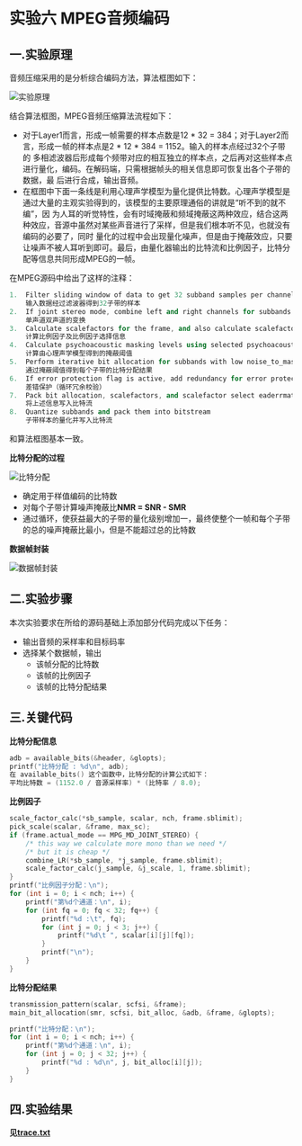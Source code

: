 # 实验六 MPEG音频编码
## 一.实验原理

音频压缩采用的是分析综合编码方法，算法框图如下：

![实验原理](https://github.com/cucrui/Data-compression/blob/master/%E5%AE%9E%E9%AA%8C%E5%85%AD_MPEG%E9%9F%B3%E9%A2%91%E7%BC%96%E7%A0%81/img/%E5%AE%9E%E9%AA%8C%E5%8E%9F%E7%90%86.png)

结合算法框图，MPEG音频压缩算法流程如下：

+ 对于Layer1而言，形成一帧需要的样本点数是12 * 32 = 384；对于Layer2而言，形成一帧的样本点是2 * 12 * 384 = 1152。输入的样本点经过32个子带的
多相滤波器后形成每个频带对应的相互独立的样本点，之后再对这些样本点进行量化，编码。在解码端，只需根据帧头的相关信息即可恢复出各个子带的数据，最
后进行合成，输出音频。
+ 在框图中下面一条线是利用心理声学模型为量化提供比特数。心理声学模型是通过大量的主观实验得到的，该模型的主要原理通俗的讲就是“听不到的就不编”，因
为人耳的听觉特性，会有时域掩蔽和频域掩蔽这两种效应，结合这两种效应，音源中虽然对某些声音进行了采样，但是我们根本听不见，也就没有编码的必要了，同时
量化的过程中会出现量化噪声，但是由于掩蔽效应，只要让噪声不被人耳听到即可。最后，由量化器输出的比特流和比例因子，比特分配等信息共同形成MPEG的一帧。

在MPEG源码中给出了这样的注释：
```cpp
1.  Filter sliding window of data to get 32 subband samples per channel.
    输入数据经过滤波器得到32子带的样本
2.  If joint stereo mode, combine left and right channels for subbands above
    单声道双声道的变换
3.  Calculate scalefactors for the frame, and also calculate scalefactor select information.
    计算比例因子及比例因子选择信息
4.  Calculate psychoacoustic masking levels using selected psychoacoustic model.
    计算由心理声学模型得到的掩蔽阈值
5.  Perform iterative bit allocation for subbands with low noise_to_mask using masking levels from step 4.
    通过掩蔽阈值得到每个子带的比特分配结果
6.  If error protection flag is active, add redundancy for error protection.
    差错保护（循环冗余校验）
7.  Pack bit allocation, scalefactors, and scalefactor select eaderrmation onto bitstream.
    将上述信息写入比特流
8.  Quantize subbands and pack them into bitstream
    子带样本的量化并写入比特流
```
和算法框图基本一致。

**比特分配的过程**

![比特分配](https://github.com/cucrui/Data-compression/blob/master/%E5%AE%9E%E9%AA%8C%E5%85%AD_MPEG%E9%9F%B3%E9%A2%91%E7%BC%96%E7%A0%81/img/%E6%AF%94%E7%89%B9%E5%88%86%E9%85%8D.png)

+ 确定用于样值编码的比特数
+ 对每个子带计算噪声掩蔽比**NMR = SNR - SMR**
+ 通过循环，使获益最大的子带的量化级别增加一，最终使整个一帧和每个子带的总的噪声掩蔽比最小，但是不能超过总的比特数

**数据帧封装**

![数据帧封装](https://github.com/cucrui/Data-compression/blob/master/%E5%AE%9E%E9%AA%8C%E5%85%AD_MPEG%E9%9F%B3%E9%A2%91%E7%BC%96%E7%A0%81/img/%E6%95%B0%E6%8D%AE%E5%B8%A7%E5%B0%81%E8%A3%85.png)

## 二.实验步骤

本次实验要求在所给的源码基础上添加部分代码完成以下任务：

+ 输出音频的采样率和目标码率
+ 选择某个数据帧，输出
  + 该帧分配的比特数
  + 该帧的比例因子
  + 该帧的比特分配结果

## 三.关键代码

**比特分配信息**
```cpp
adb = available_bits(&header, &glopts);
printf("比特分配 : %d\n", adb);
在 available_bits() 这个函数中，比特分配的计算公式如下：
平均比特数 = (1152.0 / 音源采样率) * (比特率 / 8.0);
```
**比例因子**
```cpp
scale_factor_calc(*sb_sample, scalar, nch, frame.sblimit);
pick_scale(scalar, &frame, max_sc);
if (frame.actual_mode == MPG_MD_JOINT_STEREO) {
	/* this way we calculate more mono than we need */
	/* but it is cheap */
	combine_LR(*sb_sample, *j_sample, frame.sblimit);
	scale_factor_calc(j_sample, &j_scale, 1, frame.sblimit);
}
printf("比例因子分配：\n");
for (int i = 0; i < nch; i++) {
	printf("第%d个通道：\n", i);
	for (int fq = 0; fq < 32; fq++) {
		printf("%d :\t", fq);
		for (int j = 0; j < 3; j++) {
			printf("%d\t ", scalar[i][j][fq]);
		}
		printf("\n");
	}
}
```
**比特分配结果**
```cpp
transmission_pattern(scalar, scfsi, &frame);
main_bit_allocation(smr, scfsi, bit_alloc, &adb, &frame, &glopts);

printf("比特分配：\n");
for (int i = 0; i < nch; i++) {
	printf("第%d个通道：\n", i);
	for (int j = 0; j < 32; j++) {
		printf("%d : %d\n", j, bit_alloc[i][j]);
	}
}
```
## 四.实验结果

**见[trace.txt]()**
